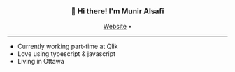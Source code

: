<h3 align="center">👋 Hi there! I'm Munir Alsafi</h3>
<p align="center">
  <a href="https://www.munir.xyz">Website</a> •
</p>

---

- Currently working part-time at Qlik
- Love using typescript & javascript
- Living in Ottawa
